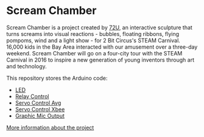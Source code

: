 # Scream Chamber #

Scream Chamber is a project created by [72U](http://72u.org), an interactive sculpture that turns screams 
into visual reactions - bubbles, floating ribbons, flying pompoms, wind and a light show - for 2 Bit Circus's STEAM Carnival. 
16,000 kids in the Bay Area interacted with our amusement over a three-day weekend. 
Scream Chamber will go on a four-city tour with the STEAM Carnival in 2016 to inspire a new generation of 
young inventors through art and technology.

This repository stores the Arduino code:
- [LED](https://github.com/houluting/screamchamber/blob/master/Mic2LED.ino)
- [Relay Control](https://github.com/houluting/screamchamber/blob/master/MicRelay.ino)
- [Servo Control Avg](https://github.com/houluting/screamchamber/blob/master/Mic2ServoAvg.ino)
- [Servo Control Xbee](https://github.com/houluting/screamchamber/blob/master/Mic2ServoXBee.ino)
- [Graphic Mic Output](https://github.com/houluting/screamchamber/blob/master/graphicMicOutput.pde)

[More information about the project](http://www.lutinghou.com/screamchamber.html)
